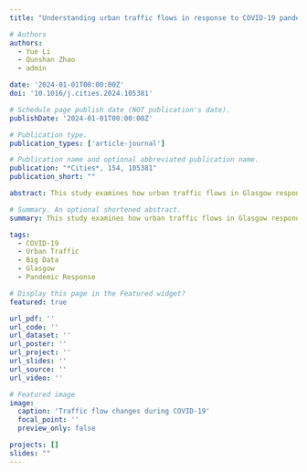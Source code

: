 ```yaml
---
title: "Understanding urban traffic flows in response to COVID-19 pandemic with emerging urban big data in Glasgow (2024)"

# Authors
authors:
  - Yue Li
  - Qunshan Zhao
  - admin

date: '2024-01-01T00:00:00Z'
doi: '10.1016/j.cities.2024.105381'

# Schedule page publish date (NOT publication's date).
publishDate: '2024-01-01T00:00:00Z'

# Publication type.
publication_types: ['article-journal']

# Publication name and optional abbreviated publication name.
publication: "*Cities*, 154, 105381"
publication_short: ""

abstract: This study examines how urban traffic flows in Glasgow responded to the COVID-19 pandemic using emerging urban big data sources. We analyze temporal and spatial variations in traffic patterns during different phases of the pandemic, revealing significant changes in mobility behaviors and their implications for urban transportation planning. The research provides insights into urban resilience and adaptive capacity during crisis situations.

# Summary. An optional shortened abstract.
summary: This study examines how urban traffic flows in Glasgow responded to the COVID-19 pandemic using emerging urban big data sources.

tags:
  - COVID-19
  - Urban Traffic
  - Big Data
  - Glasgow
  - Pandemic Response

# Display this page in the Featured widget?
featured: true

url_pdf: ''
url_code: ''
url_dataset: ''
url_poster: ''
url_project: ''
url_slides: ''
url_source: ''
url_video: ''

# Featured image
image:
  caption: 'Traffic flow changes during COVID-19'
  focal_point: ''
  preview_only: false

projects: []
slides: ""
---
```


